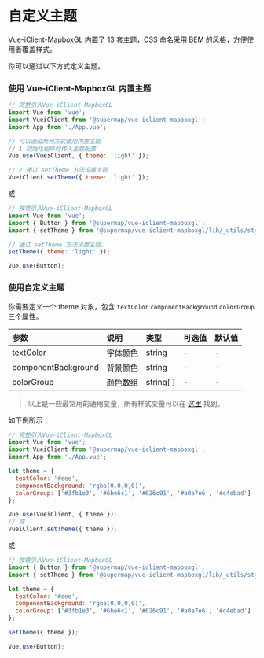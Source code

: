 # 自定义主题

Vue-iClient-MapboxGL 内置了 [13 套主题](https://github.com/SuperMap/vue-iclient/blob/master/src/common/_utils/style/theme/theme.json)，CSS 命名采用 BEM 的风格，方便使用者覆盖样式。

你可以通过以下方式定义主题。

### 使用 Vue-iClient-MapboxGL 内置主题

```js
// 完整引入Vue-iClient-MapboxGL
import Vue from 'vue';
import VueiClient from '@supermap/vue-iclient-mapboxgl';
import App from './App.vue';

// 可以通过两种方式使用内置主题
// 1 初始化组件时传入主题配置
Vue.use(VueiClient, { theme: 'light' });

// 2 通过 setTheme 方法设置主题
VueiClient.setTheme({ theme: 'light' });
```

或

```js
// 按需引入Vue-iClient-MapboxGL
import Vue from 'vue';
import { Button } from '@supermap/vue-iclient-mapboxgl';
import { setTheme } from '@supermap/vue-iclient-mapboxgl/lib/_utils/style/theme/set-theme'; // 需要引用具体的路径

// 通过 setTheme 方法设置主题。
setTheme({ theme: 'light' });

Vue.use(Button);
```

### 使用自定义主题

你需要定义一个 theme 对象，包含 `textColor` `componentBackground` `colorGroup` 三个属性。

| 参数                | 说明     | 类型      | 可选值 | 默认值 |
| :------------------ | :------- | :-------- | :----- | :----- |
| textColor           | 字体颜色 | string    | -      | -      |
| componentBackground | 背景颜色 | string    | -      | -      |
| colorGroup          | 颜色数组 | string[ ] | -      | -      |

> 以上是一些最常用的通用变量，所有样式变量可以在 [这里](https://github.com/SuperMap/vue-iclient/blob/dev/src/common/_utils/style/theme/theme.json) 找到。

如下例所示：

```js
// 完整引入Vue-iClient-MapboxGL
import Vue from 'vue';
import VueiClient from '@supermap/vue-iclient-mapboxgl';
import App from './App.vue';

let theme = {
  textColor: '#eee',
  componentBackground: 'rgba(0,0,0,0)',
  colorGroup: ['#3fb1e3', '#6be6c1', '#626c91', '#a0a7e6', '#c4ebad']
};

Vue.use(VueiClient, { theme });
// 或
VueiClient.setTheme({ theme });
```

或

```js
// 按需引入Vue-iClient-MapboxGL
import { Button } from '@supermap/vue-iclient-mapboxgl';
import { setTheme } from '@supermap/vue-iclient-mapboxgl/lib/_utils/style/theme/set-theme'; // 需要引用具体的路径

let theme = {
  textColor: '#eee',
  componentBackground: 'rgba(0,0,0,0)',
  colorGroup: ['#3fb1e3', '#6be6c1', '#626c91', '#a0a7e6', '#c4ebad']
};

setTheme({ theme });

Vue.use(Button);
```

<!-- 以上就完成了主题的设置，如果你想单独改变某个组件的主题样式，你可以为这个组件传递 `textColor` `background` `colorGroup` 这三个其中之一的参数，来改变这个组件的主题样式。 -->
